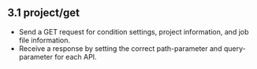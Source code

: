 ## 3.1 project/get

- Send a GET request for condition settings, project information, and job file information.
- Receive a response by setting the correct path-parameter and query-parameter for each API.